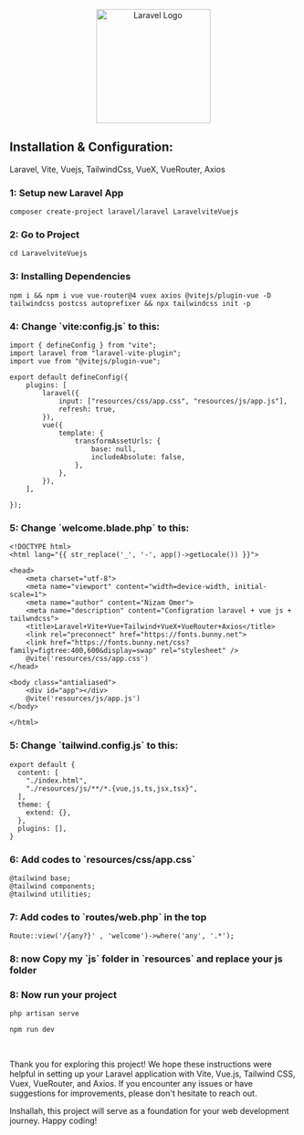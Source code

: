 <p align="center"><a href="https://laravel.com" target="_blank"><img src="https://raw.githubusercontent.com/laravel/art/master/logo-lockup/5%20SVG/2%20CMYK/1%20Full%20Color/laravel-logolockup-cmyk-red.svg" width="200" alt="Laravel Logo"></a></p>
<h2>Installation & Configuration: </h2>
Laravel, Vite, Vuejs, TailwindCss, VueX, VueRouter, Axios

<h3>1: Setup new Laravel App</h3>

```
composer create-project laravel/laravel LaravelviteVuejs
```

<h3>2: Go to Project </h3>

```
cd LaravelviteVuejs
```
<h3>3: Installing Dependencies </h3>

```
npm i && npm i vue vue-router@4 vuex axios @vitejs/plugin-vue -D tailwindcss postcss autoprefixer && npx tailwindcss init -p
```
<h3>4: Change `vite:config.js` to this: </h3>

```
import { defineConfig } from "vite";
import laravel from "laravel-vite-plugin";
import vue from "@vitejs/plugin-vue";

export default defineConfig({
    plugins: [
        laravel({
            input: ["resources/css/app.css", "resources/js/app.js"],
            refresh: true,
        }),
        vue({
            template: {
                transformAssetUrls: {
                    base: null,
                    includeAbsolute: false,
                },
            },
        }),
    ],

});
```

<h3>5: Change `welcome.blade.php` to this:</h3>

```
<!DOCTYPE html>
<html lang="{{ str_replace('_', '-', app()->getLocale()) }}">

<head>
    <meta charset="utf-8">
    <meta name="viewport" content="width=device-width, initial-scale=1">
    <meta name="author" content="Nizam Omer">
    <meta name="description" content="Configration laravel + vue js + tailwndcss">
    <title>Laravel+Vite+Vue+Tailwind+VueX+VueRouter+Axios</title>
    <link rel="preconnect" href="https://fonts.bunny.net">
    <link href="https://fonts.bunny.net/css?family=figtree:400,600&display=swap" rel="stylesheet" />
    @vite('resources/css/app.css')
</head>

<body class="antialiased">
    <div id="app"></div>
    @vite('resources/js/app.js')
</body>

</html>

```
<h3>5: Change `tailwind.config.js` to this: </h3>

```
export default {
  content: [
    "./index.html",
    "./resources/js/**/*.{vue,js,ts,jsx,tsx}",
  ],
  theme: {
    extend: {},
  },
  plugins: [],
}

```
<h3>6: Add codes to `resources/css/app.css`  </h3>

```
@tailwind base;
@tailwind components;
@tailwind utilities;
```
<h3>7: Add codes to `routes/web.php` in the top  </h3>

```
Route::view('/{any?}' , 'welcome')->where('any', '.*');
```

<h3>8: now Copy my `js` folder in `resources` and replace your js folder  </h3>
<h3>8: Now run your project </h3>

```
php artisan serve
```
```
npm run dev
```

<br>

Thank you for exploring this project! We hope these instructions were helpful in setting up your Laravel application with Vite, Vue.js, Tailwind CSS, Vuex, VueRouter, and Axios. If you encounter any issues or have suggestions for improvements, please don't hesitate to reach out.

Inshallah, this project will serve as a foundation for your web development journey. Happy coding!



